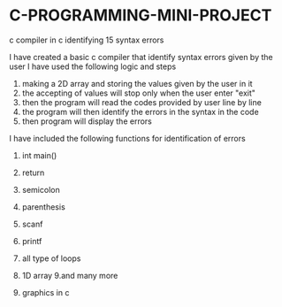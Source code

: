 # C-PROGRAMMING-MINI-PROJECT
c compiler in c identifying 15 syntax errors
   
I have created a basic c compiler that identify syntax errors given by the user 
I have used the following logic and steps
1. making a 2D array and storing the values given by the user in it
2. the accepting of values will stop only when the user enter "exit"
3. then the program will read the codes provided by user line by line
4. the program will then identify the errors in the syntax in the code
5. then program will display the errors
   
I have included the following functions for identification of errors
1. int main()
2. return
3. semicolon
4. parenthesis
5. scanf
6. printf
7. all type of loops
8. 1D array
9.and many more 

 2. graphics in c
